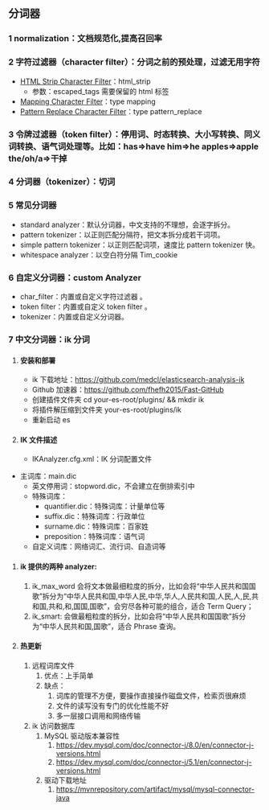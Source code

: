 ## 分词器

### 1 normalization：文档规范化,提高召回率

### 2 字符过滤器（character filter）：分词之前的预处理，过滤无用字符

- [HTML Strip Character Filter](https://www.elastic.co/guide/en/elasticsearch/reference/current/analysis-htmlstrip-charfilter.html)：html_strip
  - 参数：escaped_tags 需要保留的 html 标签
- [Mapping Character Filter](https://www.elastic.co/guide/en/elasticsearch/reference/current/analysis-mapping-charfilter.html)：type mapping
- [Pattern Replace Character Filter](https://www.elastic.co/guide/en/elasticsearch/reference/current/analysis-pattern-replace-charfilter.html)：type pattern_replace

### 3 令牌过滤器（token filter）：停用词、时态转换、大小写转换、同义词转换、语气词处理等。比如：has=>have him=>he apples=>apple the/oh/a=>干掉

### 4 分词器（tokenizer）：切词

### 5 常见分词器

- standard analyzer：默认分词器，中文支持的不理想，会逐字拆分。
- pattern tokenizer：以正则匹配分隔符，把文本拆分成若干词项。
- simple pattern tokenizer：以正则匹配词项，速度比 pattern tokenizer 快。
- whitespace analyzer：以空白符分隔	Tim_cookie

### 6 自定义分词器：custom Analyzer

- char_filter：内置或自定义字符过滤器 。
- token filter：内置或自定义 token filter 。
- tokenizer：内置或自定义分词器。

### 7 中文分词器：ik 分词

1. #### 安装和部署

   - ik 下载地址：https://github.com/medcl/elasticsearch-analysis-ik
   - Github 加速器：https://github.com/fhefh2015/Fast-GitHub
   - 创建插件文件夹 cd your-es-root/plugins/ && mkdir ik
   - 将插件解压缩到文件夹 your-es-root/plugins/ik
   - 重新启动 es

2. #### IK 文件描述

   - IKAnalyzer.cfg.xml：IK 分词配置文件
- 主词库：main.dic
   - 英文停用词：stopword.dic，不会建立在倒排索引中
   - 特殊词库：
     - quantifier.dic：特殊词库：计量单位等
     - suffix.dic：特殊词库：行政单位
     - surname.dic：特殊词库：百家姓
     - preposition：特殊词库：语气词
   - 自定义词库：网络词汇、流行词、自造词等
1. #### ik 提供的两种 analyzer:
   1. ik_max_word 会将文本做最细粒度的拆分，比如会将“中华人民共和国国歌”拆分为“中华人民共和国,中华人民,中华,华人,人民共和国,人民,人,民,共和国,共和,和,国国,国歌”，会穷尽各种可能的组合，适合 Term Query；
   2. ik_smart: 会做最粗粒度的拆分，比如会将“中华人民共和国国歌”拆分为“中华人民共和国,国歌”，适合 Phrase 查询。
2. #### 热更新
   1. 远程词库文件
      1. 优点：上手简单
      2. 缺点：
         1. 词库的管理不方便，要操作直接操作磁盘文件，检索页很麻烦
         2. 文件的读写没有专门的优化性能不好
         3. 多一层接口调用和网络传输
   2. ik 访问数据库
      1. MySQL 驱动版本兼容性
         1. https://dev.mysql.com/doc/connector-j/8.0/en/connector-j-versions.html
         2. https://dev.mysql.com/doc/connector-j/5.1/en/connector-j-versions.html
      2. 驱动下载地址
         1. https://mvnrepository.com/artifact/mysql/mysql-connector-java
